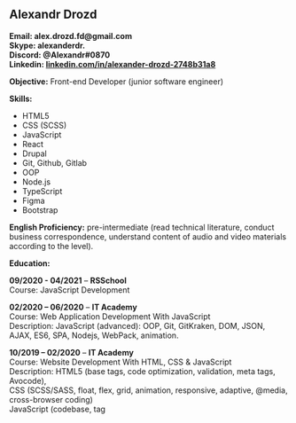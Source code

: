 ## Alexandr Drozd

__Email:  alex.drozd.fd@gmail.com__\
__Skype:  alexanderdr.__\
__Discord: @Alexandr#0870__\
__Linkedin: [linkedin.com/in/alexander-drozd-2748b31a8](linkedin.com/in/alexander-drozd-2748b31a8)__

__Objective:__ Front-end Developer (junior software engineer)

__Skills:__

* HTML5
* CSS (SCSS)
* JavaScript
* React
* Drupal
* Git, Github, Gitlab
* OOP
* Node.js
* TypeScript
* Figma
* Bootstrap 

__English Proficiency:__ pre-intermediate (read technical literature, conduct business correspondence, understand content of audio and video materials according to the level).

__Education:__

__09/2020 - 04/2021__ – __RSSchool__\
Course: JavaScript Development

__02/2020 – 06/2020__ – __IT Academy__\
Course: Web Application Development With JavaScript\
Description: JavaScript (advanced): OOP, Git, GitKraken, DOM, JSON, AJAX, ES6, SPA, Nodejs, WebPack, animation.

__10/2019 – 02/2020__ – __IT Academy__\
Course: Website Development With HTML, CSS & JavaScript\
Description: HTML5 (base tags, code optimization, validation, meta tags, Avocode),\
CSS (SCSS/SASS, float, flex, grid, animation, responsive, adaptive, @media, cross-browser coding)\
JavaScript (codebase, tag <script>, async/defer, data type, array, function)

__2003 – 2008__ – __Belarusian State University__\
Faculty: Economics\
Description: Bachelor’s degree\
Specialization: Economist


### Work experience

__09/2021 – 11/2021__ – __IBBI (Belarus)__\
__Role__: Junior Front-end Developer\
__Tools & Technologies:__ Drupal 8, composer, twig, gulp, Gitlab, Jira, phpstorm.\

__09/2020 - 04/2021__ – __RSSchool__\
__Role__: Junior Front-end Developer

__02/2020 – 06/2020__ – __IT Academy__\
__Project name:__ to-do list app\
__Role__: Junior Front-end Developer\
__Tools & Technologies:__ ES6, MVC, SPA, Modules, AJAX, Node.js, npm\

__10/2019 – 02/2020__ – __IT Academy__\
__Project name:__ phoenixcom site.\
__Role__: Junior Front-end Developer.\
__Tools & Technologies:__ ES5, HTML5, CSS(SCSS), JavaScript, Fancybox, Swiper, Avocode\

__09/2013 – 12/2019__ – __Manager, Wholesale company__\
__Main responsibilities:__
* general management of the company
* transactions and deals support
* interaction with suppliers in Russia, Kazakhstan, Kyrgyzstan, Iran, Ukraine
* international trading of milk products

### Additional Information

__Professional interests:__
* freecodecamp.org
* developer.mozilla.org
* Rolling Scopes School
* international trading of dairy products
* vegan products

__Reason for applying for a job:__ \
Progress in actual front-end technologies, learning new frameworks and acquisition of experience, growth in «horizontal» direction, improving my foreign language skills

__References:__

Letter of recommendation from:
* IBBY (Belarus, ib.by).
* Educational Center for Programming and High Tech (IT-Academy).